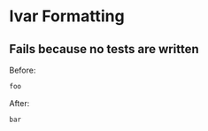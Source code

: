 <!-- gen:mayoverwrite -->
# Ivar Formatting

## Fails because no tests are written

Before:
```ruby
foo
```

After:
```ruby
bar
```
